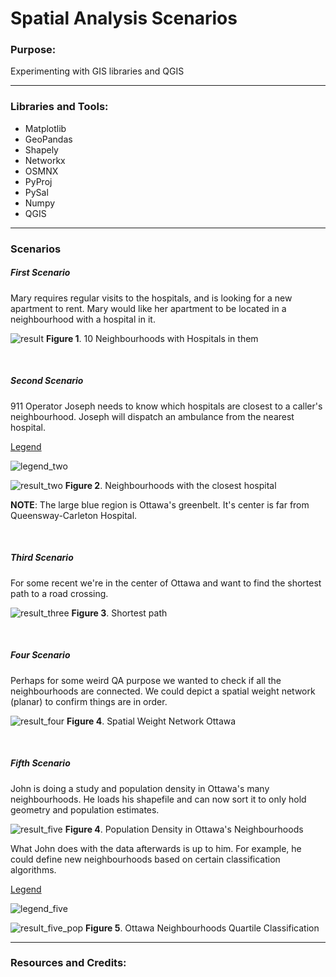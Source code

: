 # Spatial Analysis Scenarios


### Purpose:
Experimenting with GIS libraries and QGIS

---

### Libraries and Tools:
- Matplotlib
- GeoPandas
- Shapely
- Networkx
- OSMNX
- PyProj
- PySal
- Numpy
- QGIS


---
### Scenarios

##### First Scenario
Mary requires regular visits to the hospitals, and is looking for a new apartment to rent. 
Mary would like her apartment to be located in a neighbourhood with a hospital in it. 

![result](scenario_images/scenario_one.png)
**Figure 1**. 10 Neighbourhoods with Hospitals in them

<br /> 

##### Second Scenario
911 Operator Joseph needs to know which hospitals are closest to a caller's neighbourhood. 
Joseph will dispatch an ambulance from the nearest hospital.

<u>Legend</u>

![legend_two](scenario_images/scenario_two_legend.png)

![result_two](scenario_images/scenario_two.png)
**Figure 2**. Neighbourhoods with the closest hospital 

**NOTE**: The large blue region is Ottawa's greenbelt. It's center is far from Queensway-Carleton Hospital. 

<br />

##### Third Scenario
For some recent we're in the center of Ottawa and want to find the shortest path to a road crossing. 

![result_three](scenario_images/scenario_three.png)
**Figure 3**. Shortest path

<br />

##### Four Scenario
Perhaps for some weird QA purpose we wanted to check if all the neighbourhoods are connected. 
We could depict a spatial weight network (planar) to confirm things are in order. 

![result_four](scenario_images/scenario_four.png)
**Figure 4**. Spatial Weight Network Ottawa

<br />

##### Fifth Scenario
John is doing a study and population density in Ottawa's many neighbourhoods. 
He loads his shapefile and can now sort it to only hold geometry and population estimates. 

![result_five](scenario_images/scenario_fiv.png)
**Figure 4**. Population Density in Ottawa's Neighbourhoods

What John does with the data afterwards is up to him. 
For example, he could define new neighbourhoods based on certain classification algorithms.

<u>Legend</u>

![legend_five](scenario_images/scenario_five_leg.png)

![result_five_pop](scenario_images/scenario_five_pop_est.png)
**Figure 5**. Ottawa Neighbourhoods Quartile Classification

-----

### Resources and Credits: